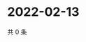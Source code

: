 # 2022-02-13

共 0 条

<!-- BEGIN WEIBO -->
<!-- 最后更新时间 Sun Feb 13 2022 14:00:34 GMT+0800 (China Standard Time) -->

<!-- END WEIBO -->

